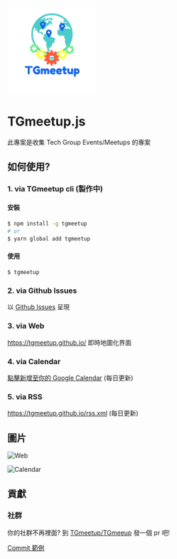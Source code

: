 <img alt="tgmeetup" src="https://raw.githubusercontent.com/TGmeetup/tgmeetup.js/master/www/src/logo.png" width="200">

# TGmeetup.js
此專案是收集 Tech Group Events/Meetups 的專案

## 如何使用?

### 1. via TGmeetup cli (製作中)

#### 安裝

```sh
$ npm install -g tgmeetup
# or
$ yarn global add tgmeetup
```
#### 使用

```sh
$ tgmeetup
```

### 2. via Github Issues

以 [Github Issues](https://github.com/TGmeetup/tgmeetup.js/issues?q=is%3Aissue+is%3Aopen+label%3AEvent) 呈現


### 3. via Web

https://tgmeetup.github.io/
即時地圖化界面

### 4. via Calendar

[點擊新增至你的 Google Calendar](https://calendar.google.com/calendar?cid=dGdtZWV0dXA3QGdtYWlsLmNvbQ) (每日更新)

### 5. via RSS

https://tgmeetup.github.io/rss.xml (每日更新)

## 圖片

![Web](https://raw.githubusercontent.com/TGmeetup/tgmeetup.js/master/.github/img/web.png)

![Calendar](https://raw.githubusercontent.com/TGmeetup/tgmeetup.js/master/.github/img/calendar.png)

## 貢獻

### 社群
你的社群不再裡面? 到 [TGmeetup/TGmeeup](https://github.com/TGmeetup/TGmeetup) 發一個 pr 吧!

[Commit 範例](https://github.com/TGmeetup/TGmeetup/commit/8d2d5acc31bf18028871e2711dce9853049847e6)

